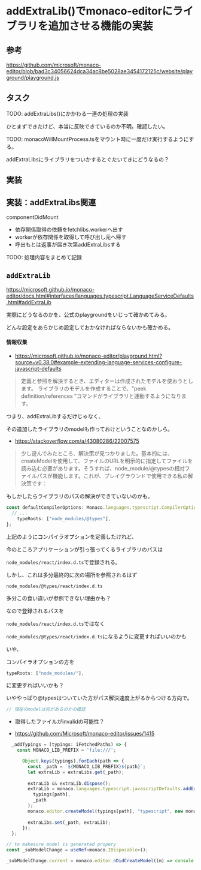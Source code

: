 # addExtraLib()でmonaco-editorにライブラリを追加させる機能の実装

## 参考 

https://github.com/microsoft/monaco-editor/blob/bad3c34056624dca34ac8be5028ae3454172125c/website/playground/playground.js

## タスク

TODO: addExtraLibs()にかかわる一連の処理の実装

ひとまずできたけど、本当に反映できているのか不明。確認したい。

TODO: monacoWillMountProcess.tsをマウント時に一度だけ実行するようにする。

addExtraLibsにライブラリをついかするとぐたいてきにどうなるの？



## 実装

## 実装：addExtraLibs関連

componentDidMount

- 依存関係取得の依頼をfetchlibs.workerへ出す
- workerが依存関係を取得して呼び出し元へ帰す
- 呼出もとは返事が届き次第addExtraLibsする


TODO: 処理内容をまとめて記録


## `addExtraLib`

https://microsoft.github.io/monaco-editor/docs.html#interfaces/languages.typescript.LanguageServiceDefaults.html#addExtraLib



実際にどうなるのかを、公式のplaygroundをいじって確かめてみる。

どんな設定をあらかじめ設定しておかなければならないかも確かめる。


#### 情報収集

- https://microsoft.github.io/monaco-editor/playground.html?source=v0.38.0#example-extending-language-services-configure-javascript-defaults

> 定義と参照を解決するとき、エディターは作成されたモデルを使おうとします。
ライブラリのモデルを作成することで、"peek definition/references "コマンドがライブラリと連動するようになります。

つまり、addExtraLibするだけじゃなく、

その追加したライブラリのmodelも作っておけということなのかしら。

- https://stackoverflow.com/a/43080286/22007575

> 少し遊んでみたところ、解決策が見つかりました。基本的には、createModelを使用して、ファイルのURLを明示的に指定してファイルを読み込む必要があります。そうすれば、node_module/@typesの相対ファイルパスが機能します。これが、プレイグラウンドで使用できる私の解決策です：

もしかしたらライブラリのパスの解決ができていないのかも。

```TypeScript
const defaultCompilerOptions: Monaco.languages.typescript.CompilerOptions = {
  // ...
    typeRoots: ["node_modules/@types"],
};
```

上記のようにコンパイラオプションを定義したけれど、

今のところアプリケーションが引っ張ってくるライブラリのパスは

`node_modules/react/index.d.ts`で登録される。

しかし、これは多分最終的に次の場所を参照されるはず

`node_modules/@types/react/index.d.ts`

多分この食い違いが参照できない理由かも？

なので登録されるパスを

`node_modules/react/index.d.ts`ではなく

`node_modules/@types/react/index.d.ts`になるように変更すればいいのかも

いや、

コンパイラオプションの方を

```TypeScript
typeRoots: ["node_modules/"],
```

に変更すればいいかも？

いややっぱり@typesはついていた方がパス解決速度上がるからつける方向で。

```TypeScript
// 現在のmodelは何があるのかの確認

```

- 取得したファイルがinvalidの可能性？

- https://github.com/Microsoft/monaco-editor/issues/1415

```TypeScript
  _addTypings = (typings: iFetchedPaths) => {
    const MONACO_LIB_PREFIX = 'file:///';

      Object.keys(typings).forEach(path => {
        const _path = `${MONACO_LIB_PREFIX}${path}`;
        let extraLib = extraLibs.get(_path);
  
        extraLib && extraLib.dispose();
        extraLib = monaco.languages.typescript.javascriptDefaults.addExtraLib(
          typings[path],
          _path
        );
        monaco.editor.createModel(typings[path], "typescript", new monaco.Uri().with({_path}));
      
        extraLibs.set(_path, extraLib);
      });
  };

```
```TypeScript
// to makesure model is generated propery
const _subModelChange = useRef<monaco.IDisposable>();

_subModelChange.current = monaco.editor.nDidCreateModel((m) => console.log(m));
```